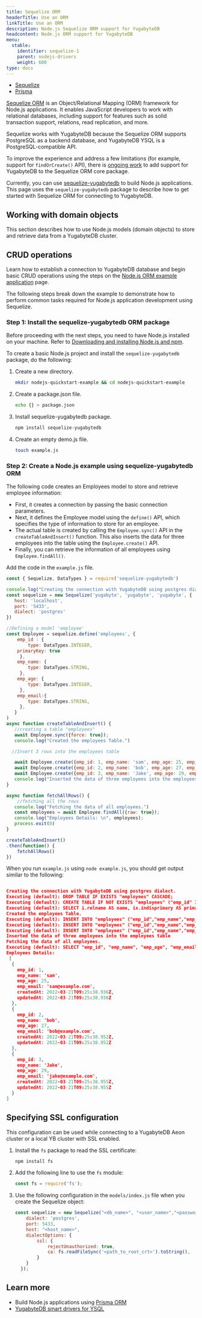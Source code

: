 ```yaml
---
title: Sequelize ORM
headerTitle: Use an ORM
linkTitle: Use an ORM
description: Node.js Sequelize ORM support for YugabyteDB
headcontent: Node.js ORM support for YugabyteDB
menu:
  stable:
    identifier: sequelize-1
    parent: nodejs-drivers
    weight: 600
type: docs
---
```


<ul class="nav nav-tabs-alt nav-tabs-yb">
  <li >
    <a href="../sequelize/" class="nav-link active">
      <i class="fa-brands fa-node-js" aria-hidden="true"></i>
      Sequelize
    </a>
  </li>
  <li >
    <a href="../prisma/" class="nav-link ">
      <i class="fa-brands fa-node-js" aria-hidden="true"></i>
      Prisma
    </a>
  </li>
</ul>

[Sequelize ORM](https://sequelize.org/v6/) is an Object/Relational Mapping (ORM) framework for Node.js applications. It enables JavaScript developers to work with relational databases, including support for features such as solid transaction support, relations, read replication, and more.

Sequelize works with YugabyteDB because the Sequelize ORM supports PostgreSQL as a backend database, and YugabyteDB YSQL is a PostgreSQL-compatible API.

To improve the experience and address a few limitations (for example, support for `findOrCreate()` API), there is [ongoing work](https://github.com/yugabyte/yugabyte-db/issues/11683) to add support for YugabyteDB to the Sequelize ORM core package.

Currently, you can use [sequelize-yugabytedb](https://github.com/yugabyte/sequelize-yugabytedb) to build Node.js applications. This page uses the `sequelize-yugabytedb` package to describe how to get started with Sequelize ORM for connecting to YugabyteDB.

## Working with domain objects

This section describes how to use Node.js models (domain objects) to store and retrieve data from a YugabyteDB cluster.

## CRUD operations

Learn how to establish a connection to YugabyteDB database and begin basic CRUD operations using the steps on the [Node.js ORM example application](../../orms/nodejs/ysql-sequelize/) page.

The following steps break down the example to demonstrate how to perform common tasks required for Node.js application development using Sequelize.

### Step 1: Install the sequelize-yugabytedb ORM package

Before proceeding with the next steps, you need to have Node.js installed on your machine. Refer to [Downloading and installing Node.js and npm](https://docs.npmjs.com/downloading-and-installing-node-js-and-npm#using-a-node-installer-to-install-node-js-and-npm).

To create a basic Node.js project and install the `sequelize-yugabytedb` package, do the following:

1. Create a new directory.

    ```sh
    mkdir nodejs-quickstart-example && cd nodejs-quickstart-example
    ```

1. Create a package.json file.

    ```sh
    echo {} > package.json
    ```

1. Install sequelize-yugabytedb package.

    ```sh
    npm install sequelize-yugabytedb
    ```

1. Create an empty demo.js file.

    ```sh
    touch example.js
    ```

### Step 2: Create a Node.js example using sequelize-yugabytedb ORM

The following code creates an Employees model to store and retrieve employee information:

- First, it creates a connection by passing the basic connection parameters.
- Next, it defines the Employee model using the `define()` API, which specifies the type of information to store for an employee.
- The actual table is created by calling the `Employee.sync()` API in the `createTableAndInsert()` function. This also inserts the data for three employees into the table using the `Employee.create()` API.
- Finally, you can retrieve the information of all employees using `Employee.findAll()`.

Add the code in the `example.js` file.

```js
const { Sequelize, DataTypes } = require('sequelize-yugabytedb')

console.log("Creating the connection with YugabyteDB using postgres dialect.")
const sequelize = new Sequelize('yugabyte', 'yugabyte', 'yugabyte', {
   host: 'localhost',
   port: '5433',
   dialect: 'postgres'
})

//Defining a model 'employee'
const Employee = sequelize.define('employees', {
    emp_id : {
        type: DataTypes.INTEGER,
    primaryKey: true
     },
    emp_name: {
        type: DataTypes.STRING,
     },
    emp_age: {
        type: DataTypes.INTEGER,
     },
    emp_email:{
        type: DataTypes.STRING,
     },
   }
)
async function createTableAndInsert() {
   //creating a table "employees"
   await Employee.sync({force: true});
   console.log("Created the employees Table.")

  //Insert 3 rows into the employees table

   await Employee.create({emp_id: 1, emp_name: 'sam', emp_age: 25, emp_email: 'sam@example.com'})
   await Employee.create({emp_id: 2, emp_name: 'bob', emp_age: 27, emp_email: 'bob@example.com'})
   await Employee.create({emp_id: 3, emp_name: 'Jake', emp_age: 29, emp_email: 'jake@example.com'})
   console.log("Inserted the data of three employees into the employees table");
}

async function fetchAllRows() {
    //fetching all the rows
   console.log("Fetching the data of all employees.")
   const employees = await Employee.findAll({raw: true});
   console.log("Employees Details: \n", employees);
   process.exit(0)
}

createTableAndInsert()
.then(function() {
    fetchAllRows()
})

```

When you run `example.js` using `node example.js`, you should get output similar to the following:

```output.json

Creating the connection with YugabyteDB using postgres dialect.
Executing (default): DROP TABLE IF EXISTS "employees" CASCADE;
Executing (default): CREATE TABLE IF NOT EXISTS "employees" ("emp_id" INTEGER , "emp_name" VARCHAR(255), "emp_age" INTEGER, "emp_email" VARCHAR(255), "createdAt" TIMESTAMP WITH TIME ZONE NOT NULL, "updatedAt" TIMESTAMP WITH TIME ZONE NOT NULL, PRIMARY KEY ("emp_id"));
Executing (default): SELECT i.relname AS name, ix.indisprimary AS primary, ix.indisunique AS unique, ix.indkey AS indkey, array_agg(a.attnum) as column_indexes, array_agg(a.attname) AS column_names, pg_get_indexdef(ix.indexrelid) AS definition FROM pg_class t, pg_class i, pg_index ix, pg_attribute a WHERE t.oid = ix.indrelid AND i.oid = ix.indexrelid AND a.attrelid = t.oid AND t.relkind = 'r' and t.relname = 'employees' GROUP BY i.relname, ix.indexrelid, ix.indisprimary, ix.indisunique, ix.indkey ORDER BY i.relname;
Created the employees Table.
Executing (default): INSERT INTO "employees" ("emp_id","emp_name","emp_age","emp_email","createdAt","updatedAt") VALUES ($1,$2,$3,$4,$5,$6) RETURNING "emp_id","emp_name","emp_age","emp_email","createdAt","updatedAt";
Executing (default): INSERT INTO "employees" ("emp_id","emp_name","emp_age","emp_email","createdAt","updatedAt") VALUES ($1,$2,$3,$4,$5,$6) RETURNING "emp_id","emp_name","emp_age","emp_email","createdAt","updatedAt";
Executing (default): INSERT INTO "employees" ("emp_id","emp_name","emp_age","emp_email","createdAt","updatedAt") VALUES ($1,$2,$3,$4,$5,$6) RETURNING "emp_id","emp_name","emp_age","emp_email","createdAt","updatedAt";
Inserted the data of three employees into the employees table
Fetching the data of all employees.
Executing (default): SELECT "emp_id", "emp_name", "emp_age", "emp_email", "createdAt", "updatedAt" FROM "employees" AS "employees";
Employees Details:
 [
  {
    emp_id: 1,
    emp_name: 'sam',
    emp_age: 25,
    emp_email: 'sam@example.com',
    createdAt: 2022-03-21T09:25:38.936Z,
    updatedAt: 2022-03-21T09:25:38.936Z
  },
  {
    emp_id: 2,
    emp_name: 'bob',
    emp_age: 27,
    emp_email: 'bob@example.com',
    createdAt: 2022-03-21T09:25:38.952Z,
    updatedAt: 2022-03-21T09:25:38.952Z
  },
  {
    emp_id: 3,
    emp_name: 'Jake',
    emp_age: 29,
    emp_email: 'jake@example.com',
    createdAt: 2022-03-21T09:25:38.955Z,
    updatedAt: 2022-03-21T09:25:38.955Z
  }
]
```

## Specifying SSL configuration

This configuration can be used while connecting to a YugabyteDB Aeon cluster or a local YB cluster with SSL enabled.

1. Install the `fs` package to read the SSL certificate:

    ```sh
    npm install fs
    ```

1. Add the following line to use the `fs` module:

    ```js
    const fs = require('fs');
    ```

1. Use the following configuration in the `models/index.js` file when you create the Sequelize object:

    ```js
    const sequelize = new Sequelize("<db_name>", "<user_name>","<password>" , {
        dialect: 'postgres',
        port: 5433,
        host: "<host_name>",
        dialectOptions: {
            ssl: {
                rejectUnauthorized: true,
                ca: fs.readFileSync('<path_to_root_crt>').toString(),
            }
        }
      });
    ```

## Learn more

- Build Node.js applications using [Prisma ORM](../prisma/)
- [YugabyteDB smart drivers for YSQL](../../smart-drivers/)
